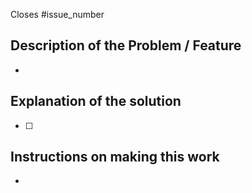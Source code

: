 Closes #issue_number

## Description of the Problem / Feature
- 
## Explanation of the solution
- [ ] 

## Instructions on making this work
- 
